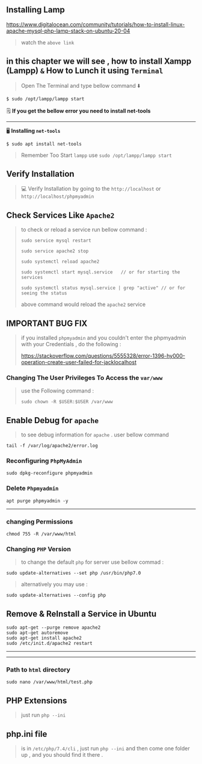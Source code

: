 ## Installing Lamp

https://www.digitalocean.com/community/tutorials/how-to-install-linux-apache-mysql-php-lamp-stack-on-ubuntu-20-04

> watch the `above link`

## in this chapter we will see , how to install Xampp (Lampp) `&` How to Lunch it using `Terminal`

> Open The Terminal and type bellow command :arrow_down:

```xml
$ sudo /opt/lampp/lampp start
```

:spiral_notepad: **If you get the bellow error you need to install net-tools**

--------------------

:desktop_computer: **Installing `net-tools`**

```
$ sudo apt install net-tools
```

> Remember Too Start `lampp` use `sudo /opt/lampp/lampp start`

## Verify Installation

> :computer: Verify Installation by going to the `http://localhost` or `http://localhost/phpmyadmin`

## Check Services Like `Apache2`

> to check or reload a service run bellow command :
>
> ```
> sudo service mysql restart
> 
> sudo service apache2 stop
> 
> sudo systemctl reload apache2
> 
> sudo systemctl start mysql.service   // or for starting the services
> 
> sudo systemctl status mysql.service | grep "active" // or for seeing the status
> ```
>
> above command would reload the `apache2` service

## IMPORTANT BUG FIX

> if you installed `phpmyadmin` and you couldn't enter the phpmyadmin with your Credentials , do the following :
>
> https://stackoverflow.com/questions/5555328/error-1396-hy000-operation-create-user-failed-for-jacklocalhost

### Changing The User Privileges To Access the `var/www`

> use the Following command :
>
> ```
> sudo chown -R $USER:$USER /var/www
> ```

## Enable Debug for `apache`

> to see debug information for `apache` . user bellow command

```
tail -f /var/log/apache2/error.log
```

### Reconfiguring `PhpMyAdmin`

```
sudo dpkg-reconfigure phpmyadmin
```

### Delete `Phpmyadmin`

```
apt purge phpmyadmin -y
```

--------------------

### changing Permissions

```
chmod 755 -R /var/www/html
```

### Changing `PHP` Version

> to change the default `php` for server use bellow commad :

```
sudo update-alternatives --set php /usr/bin/php7.0
```

> alternatively you may use :

```
sudo update-alternatives --config php
```

## Remove & ReInstall a Service in Ubuntu

```
sudo apt-get --purge remove apache2
sudo apt-get autoremove
sudo apt-get install apache2
sudo /etc/init.d/apache2 restart
```

------------------

---------------

### Path to `html` directory

```
sudo nano /var/www/html/test.php
```

## PHP Extensions

> just run `php --ini`

## php.ini file

> is in `/etc/php/7.4/cli` , just run `php --ini` and then come one folder up , and you should find it there .
